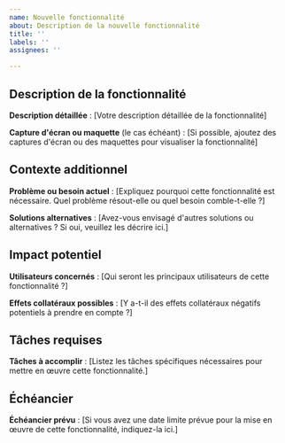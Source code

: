 ```yaml
---
name: Nouvelle fonctionnalité
about: Description de la nouvelle fonctionnalité
title: ''
labels: ''
assignees: ''

---
```


## Description de la fonctionnalité

**Description détaillée** :
[Votre description détaillée de la fonctionnalité]

**Capture d'écran ou maquette** (le cas échéant) :
[Si possible, ajoutez des captures d'écran ou des maquettes pour visualiser la fonctionnalité]

## Contexte additionnel

**Problème ou besoin actuel** :
[Expliquez pourquoi cette fonctionnalité est nécessaire. Quel problème résout-elle ou quel besoin comble-t-elle ?]

**Solutions alternatives** :
[Avez-vous envisagé d'autres solutions ou alternatives ? Si oui, veuillez les décrire ici.]

## Impact potentiel

**Utilisateurs concernés** :
[Qui seront les principaux utilisateurs de cette fonctionnalité ?]

**Effets collatéraux possibles** :
[Y a-t-il des effets collatéraux négatifs potentiels à prendre en compte ?]

## Tâches requises

**Tâches à accomplir** :
[Listez les tâches spécifiques nécessaires pour mettre en œuvre cette fonctionnalité.]

## Échéancier

**Échéancier prévu** :
[Si vous avez une date limite prévue pour la mise en œuvre de cette fonctionnalité, indiquez-la ici.]
